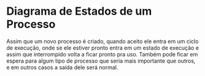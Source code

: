 # Diagrama de Estados de um Processo

Assim que um novo processo é criado, quando aceito ele entra em um ciclo de execução, onde se ele estiver pronto entra em um estado de execução e assim que interrompido volta a ficar pronto pra uso. Também pode ficar em espera para algum tipo de processo que seria mais importante que outros, e em outros casos a saida dele será normal.

